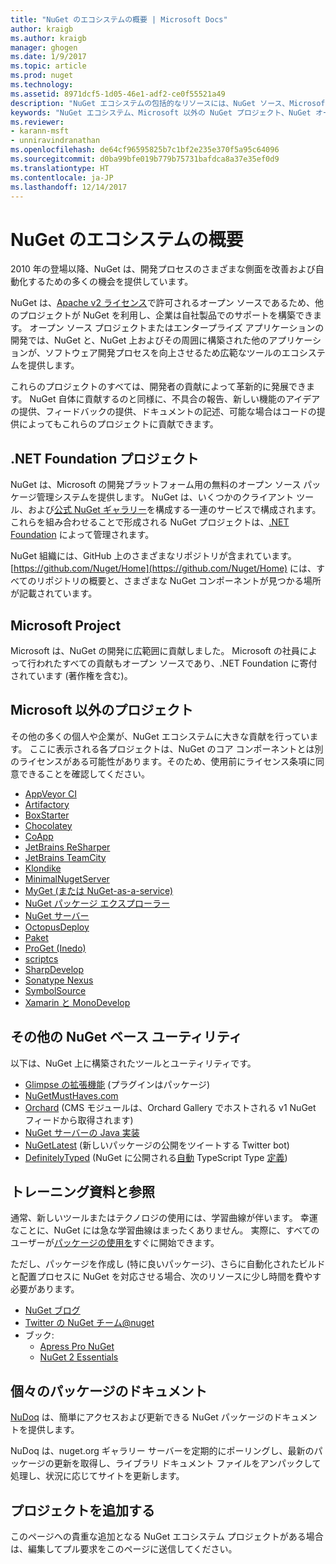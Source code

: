 ```yaml
---
title: "NuGet のエコシステムの概要 | Microsoft Docs"
author: kraigb
ms.author: kraigb
manager: ghogen
ms.date: 1/9/2017
ms.topic: article
ms.prod: nuget
ms.technology: 
ms.assetid: 8971dcf5-1d05-46e1-adf2-ce0f55521a49
description: "NuGet エコシステムの包括的なリソースには、NuGet ソース、Microsoft 以外の NuGet プロジェクト、ユーティリティ、およびトレーニング資料が含まれます。"
keywords: "NuGet エコシステム、Microsoft 以外の NuGet プロジェクト、NuGet オープン ソース、NuGet ユーティリティ、NuGet トレーニング資料"
ms.reviewer:
- karann-msft
- unniravindranathan
ms.openlocfilehash: de64cf96595825b7c1bf2e235e370f5a95c64096
ms.sourcegitcommit: d0ba99bfe019b779b75731bafdca8a37e35ef0d9
ms.translationtype: HT
ms.contentlocale: ja-JP
ms.lasthandoff: 12/14/2017
---
```

# <a name="an-overview-of-the-nuget-ecosystem"></a>NuGet のエコシステムの概要

2010 年の登場以降、NuGet は、開発プロセスのさまざまな側面を改善および自動化するための多くの機会を提供しています。

NuGet は、[Apache v2 ライセンス](http://choosealicense.com/licenses/apache/)で許可されるオープン ソースであるため、他のプロジェクトが NuGet を利用し、企業は自社製品でのサポートを構築できます。 オープン ソース プロジェクトまたはエンタープライズ アプリケーションの開発では、NuGet と、NuGet 上およびその周囲に構築された他のアプリケーションが、ソフトウェア開発プロセスを向上させるため広範なツールのエコシステムを提供します。

これらのプロジェクトのすべては、開発者の貢献によって革新的に発展できます。 NuGet 自体に貢献するのと同様に、不具合の報告、新しい機能のアイデアの提供、フィードバックの提供、ドキュメントの記述、可能な場合はコードの提供によってもこれらのプロジェクトに貢献できます。

## <a name="net-foundation-projects"></a>.NET Foundation プロジェクト

NuGet は、Microsoft の開発プラットフォーム用の無料のオープン ソース パッケージ管理システムを提供します。 NuGet は、いくつかのクライアント ツール、および[公式 NuGet ギャラリー](http://www.nuget.org)を構成する一連のサービスで構成されます。 これらを組み合わせることで形成される NuGet プロジェクトは、[.NET Foundation](http://www.dotnetfoundation.org/) によって管理されます。

NuGet 組織には、GitHub 上のさまざまなリポジトリが含まれています。 [https://github.com/Nuget/Home](https://github.com/Nuget/Home) には、すべてのリポジトリの概要と、さまざまな NuGet コンポーネントが見つかる場所が記載されています。

## <a name="microsoft-projects"></a>Microsoft Project

Microsoft は、NuGet の開発に広範囲に貢献しました。 Microsoft の社員によって行われたすべての貢献もオープン ソースであり、.NET Foundation に寄付されています (著作権を含む)。

## <a name="non-microsoft-projects"></a>Microsoft 以外のプロジェクト

その他の多くの個人や企業が、NuGet エコシステムに大きな貢献を行っています。 ここに表示される各プロジェクトは、NuGet のコア コンポーネントとは別のライセンスがある可能性があります。そのため、使用前にライセンス条項に同意できることを確認してください。

* [AppVeyor CI](https://www.appveyor.com/)
* [Artifactory](https://www.jfrog.com/artifactory/)
* [BoxStarter](http://boxstarter.org/)
* [Chocolatey](https://chocolatey.org/)
* [CoApp](http://coapp.org/)
* [JetBrains ReSharper](https://resharper-plugins.jetbrains.com/)
* [JetBrains TeamCity](https://www.jetbrains.com/teamcity/)
* [Klondike](https://github.com/themotleyfool/Klondike)
* [MinimalNugetServer](https://github.com/TanukiSharp/MinimalNugetServer)
* [MyGet (または NuGet-as-a-service)](http://www.myget.org/)
* [NuGet パッケージ エクスプローラー](https://github.com/NuGetPackageExplorer/NuGetPackageExplorer)
* [NuGet サーバー](http://nugetserver.net/)
* [OctopusDeploy](https://octopus.com/)
* [Paket](https://fsprojects.github.io/Paket/)
* [ProGet (Inedo)](http://inedo.com/proget)
* [scriptcs](http://scriptcs.net/)
* [SharpDevelop](http://community.sharpdevelop.net/blogs/mattward/archive/2011/01/23/NuGetSupportInSharpDevelop.aspx)
* [Sonatype Nexus](http://www.sonatype.com/nexus-repository-sonatype)
* [SymbolSource](http://www.symbolsource.org/Public)
* [Xamarin と MonoDevelop](https://github.com/mrward/monodevelop-nuget-addin)


## <a name="other-nuget-based-utilities"></a>その他の NuGet ベース ユーティリティ

以下は、NuGet 上に構築されたツールとユーティリティです。

* [Glimpse の拡張機能](http://getglimpse.com/Packages) (プラグインはパッケージ)
* [NuGetMustHaves.com](http://nugetmusthaves.com/)
* [Orchard](http://www.orchardproject.net/) (CMS モジュールは、Orchard Gallery でホストされる v1 NuGet フィードから取得されます)
* [NuGet サーバーの Java 実装](http://jonnyzzz.com/blog/2012/03/07/nuget-server-in-pure-java/)
* [NuGetLatest](https://twitter.com/NuGetLatest) (新しいパッケージの公開をツイートする Twitter bot)
* [DefinitelyTyped](http://definitelytyped.org/) (NuGet に公開される[自動](https://github.com/DefinitelyTyped/NugetAutomation/) TypeScript Type [定義](http://www.nuget.org/packages?q=DefinitelyTyped))

## <a name="training-materials-and-references"></a>トレーニング資料と参照

通常、新しいツールまたはテクノロジの使用には、学習曲線が伴います。 幸運なことに、NuGet には急な学習曲線はまったくありません。 実際に、すべてのユーザーが[パッケージの使用を](../quickstart/use-a-package.md)すぐに開始できます。

ただし、パッケージを作成し (特に良いパッケージ)、さらに自動化されたビルドと配置プロセスに NuGet を対応させる場合、次のリソースに少し時間を費やす必要があります。

- [NuGet ブログ](http://blog.nuget.org/)
- [Twitter の NuGet チーム@nuget](http://twitter.com/nuget)
- ブック:
    * [Apress Pro NuGet](http://bit.ly/ProNuGet)
    * [NuGet 2 Essentials](http://www.amazon.com/NuGet-2-Essentials-Damir-Arh-ebook/dp/B00GTQD5M4)

## <a name="documentation-for-individual-packages"></a>個々のパッケージのドキュメント

[NuDoq](http://nudoq.org) は、簡単にアクセスおよび更新できる NuGet パッケージのドキュメントを提供します。

NuDoq は、nuget.org ギャラリー サーバーを定期的にポーリングし、最新のパッケージの更新を取得し、ライブラリ ドキュメント ファイルをアンパックして処理し、状況に応じてサイトを更新します。

## <a name="adding-your-project"></a>プロジェクトを追加する

このページへの貴重な追加となる NuGet エコシステム プロジェクトがある場合は、編集してプル要求をこのページに送信してください。

